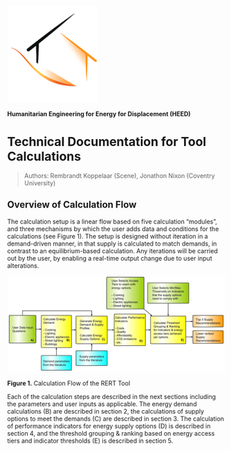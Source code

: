 ![](media/c1b04cd81c7afefa111aeac4b966ad18.png)

**Humanitarian Engineering for Energy for Displacement (HEED)**

# Technical Documentation for Tool Calculations

>   Authors: Rembrandt Koppelaar (Scene), Jonathon Nixon (Coventry University)

## Overview of Calculation Flow

The calculation setup is a linear flow based on five calculation “modules”, and
three mechanisms by which the user adds data and conditions for the calculations
(see Figure 1). The setup is designed without iteration in a demand-driven
manner, in that supply is calculated to match demands, in contrast to an
equilibrium-based calculation. Any iterations will be carried out by the user,
by enabling a real-time output change due to user input alterations.

![A screenshot of a cell phone Description automatically generated](media/bf4ed8ad8815b791bd9411d8fc825d9e.jpg)

**Figure 1.** Calculation Flow of the RERT Tool

Each of the calculation steps are described in the next sections including the
parameters and user inputs as applicable. The energy demand calculations (B) are
described in section 2, the calculations of supply options to meet the demands
(C) are described in section 3. The calculation of performance indicators for
energy supply options (D) is described in section 4, and the threshold grouping
& ranking based on energy access tiers and indicator thresholds (E) is described
in section 5.  
  